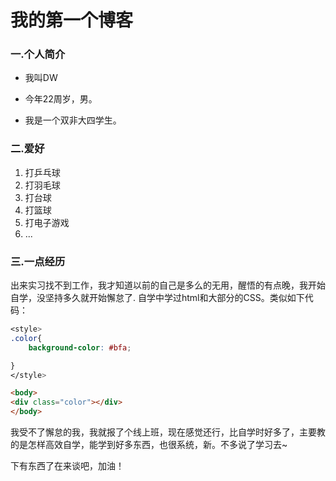 # 我的第一个博客

### 一.个人简介

* 我叫DW


* 今年22周岁，男。


* 我是一个双非大四学生。


### 二.爱好

1. 打乒乓球
2. 打羽毛球
3. 打台球
4. 打篮球
5. 打电子游戏
6. ...
  
### 三.一点经历

出来实习找不到工作，我才知道以前的自己是多么的无用，醒悟的有点晚，我开始自学，没坚持多久就开始懈怠了.
自学中学过html和大部分的CSS。类似如下代码：
```css
<style>
.color{
    background-color: #bfa;

}
</style>
```
```html
<body>
<div class="color"></div>
</body>
```


我受不了懈怠的我，我就报了个线上班，现在感觉还行，比自学时好多了，主要教的是怎样高效自学，能学到好多东西，也很系统，新。不多说了学习去~

下有东西了在来谈吧，加油！

